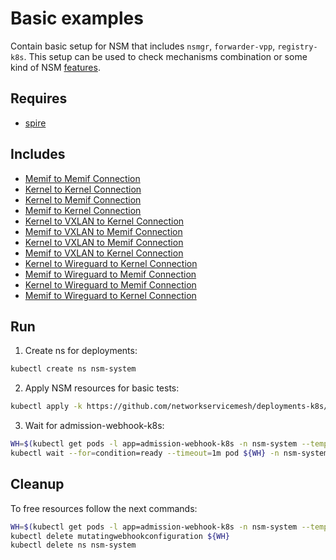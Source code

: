 # Basic examples

Contain basic setup for NSM that includes `nsmgr`, `forwarder-vpp`, `registry-k8s`. This setup can be used to check mechanisms combination or some kind of NSM [features](../features).

## Requires

- [spire](../spire)

## Includes

- [Memif to Memif Connection](../use-cases/Memif2Memif)
- [Kernel to Kernel Connection](../use-cases/Kernel2Kernel)
- [Kernel to Memif Connection](../use-cases/Kernel2Memif)
- [Memif to Kernel Connection](../use-cases/Memif2Kernel)
- [Kernel to VXLAN to Kernel Connection](../use-cases/Kernel2Vxlan2Kernel)
- [Memif to VXLAN to Memif Connection](../use-cases/Memif2Vxlan2Memif)
- [Kernel to VXLAN to Memif Connection](../use-cases/Kernel2Vxlan2Memif)
- [Memif to VXLAN to Kernel Connection](../use-cases/Memif2Vxlan2Kernel)
- [Kernel to Wireguard to Kernel Connection](../use-cases/Kernel2Wireguard2Kernel)
- [Memif to Wireguard to Memif Connection](../use-cases/Memif2Wireguard2Memif)
- [Kernel to Wireguard to Memif Connection](../use-cases/Kernel2Wireguard2Memif)
- [Memif to Wireguard to Kernel Connection](../use-cases/Memif2Wireguard2Kernel)

## Run

1. Create ns for deployments:
```bash
kubectl create ns nsm-system
```

2. Apply NSM resources for basic tests:

```bash
kubectl apply -k https://github.com/networkservicemesh/deployments-k8s/examples/basic?ref=57e8d754bea62a1f317f0c13d485057b201e8165
```

3. Wait for admission-webhook-k8s:

```bash
WH=$(kubectl get pods -l app=admission-webhook-k8s -n nsm-system --template '{{range .items}}{{.metadata.name}}{{"\n"}}{{end}}')
kubectl wait --for=condition=ready --timeout=1m pod ${WH} -n nsm-system
```

## Cleanup

To free resources follow the next commands:

```bash
WH=$(kubectl get pods -l app=admission-webhook-k8s -n nsm-system --template '{{range .items}}{{.metadata.name}}{{"\n"}}{{end}}')
kubectl delete mutatingwebhookconfiguration ${WH}
kubectl delete ns nsm-system
```
